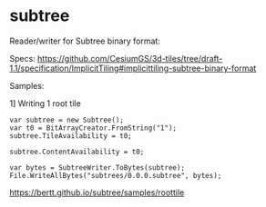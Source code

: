 # subtree

Reader/writer for Subtree binary format:

Specs: https://github.com/CesiumGS/3d-tiles/tree/draft-1.1/specification/ImplicitTiling#implicittiling-subtree-binary-format

Samples:

1] Writing 1 root tile

```
var subtree = new Subtree();
var t0 = BitArrayCreator.FromString("1");
subtree.TileAvailability = t0;

subtree.ContentAvailability = t0;

var bytes = SubtreeWriter.ToBytes(subtree);
File.WriteAllBytes("subtrees/0.0.0.subtree", bytes);
```

https://bertt.github.io/subtree/samples/roottile


